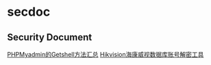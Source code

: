 # secdoc
Security Document
---

[PHPMyadmin的Getshell方法汇总](https://mp.weixin.qq.com/s/Y1yP5JmAZWwxYoSZSuaEIg)
[Hikvision海康威视数据库账号解密工具](https://mp.weixin.qq.com/s/WYzeknUGHf1Qy5qE6gsvJg)
